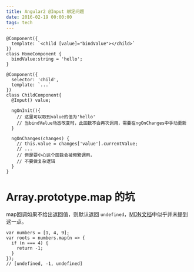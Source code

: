 ```yaml
---
title: Angular2 @Input 绑定问题
date: 2016-02-19 00:00:00
tags: tech
---
```


    @Component({
      template: `<child [value]="bindValue"></child>`
    })
    class HomeComponent {
      bindValue:string = 'hello';
    }
    
    @Component({
      selector: 'child',
      template: `...`
    })
    class ChildComponent{
      @Input() value;
      
      ngOnInit(){
        // 这里可以取到value的值为'hello'
        // 当bindValue动态改变时，此函数不会再次调用，需要在ngOnChanges中手动更新
      }
      
      ngOnChanges(changes) {
        // this.value = changes['value'].currentValue;
        // ...
        // 但是要小心这个函数会被频繁调用，
        // 不要做复杂逻辑
      }
    }

# Array.prototype.map 的坑

map回调如果不给出返回值，则默认返回 `undefined`，[MDN文档](https://developer.mozilla.org/en-US/docs/Web/JavaScript/Reference/Global_Objects/Array/map)中似乎并未提到这一点。

    var numbers = [1, 4, 9];
    var roots = numbers.map(n => {
      if (n === 4) {
        return -1;
      }
    });
    // [undefined, -1, undefined]
